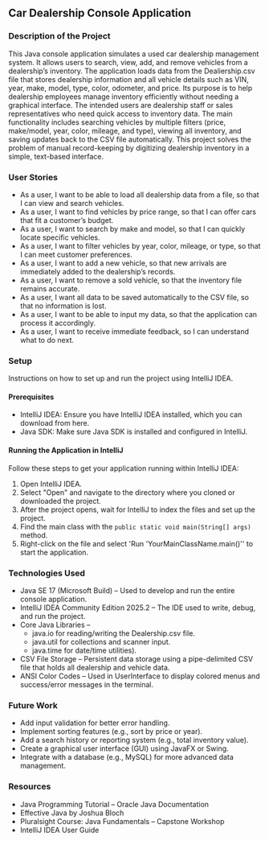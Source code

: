 ## Car Dealership Console Application

### Description of the Project

This Java console application simulates a used car dealership management system. It allows users to search, view, add, and remove vehicles from a dealership’s inventory. 
The application loads data from the Dealiership.csv file that stores dealership information and all vehicle details such as VIN, year, make, model, type, color, odometer, and price. Its purpose is to help dealership employees manage inventory efficiently without needing a graphical interface. The intended users are dealership staff or sales representatives who need quick access to inventory data. 
The main functionality includes searching vehicles by multiple filters (price, make/model, year, color, mileage, and type), viewing all inventory, and saving updates back to the CSV file automatically. This project solves the problem of manual record-keeping by digitizing dealership inventory in a simple, text-based interface.

### User Stories

- As a user, I want to be able to load all dealership data from a file, so that I can view and search vehicles.
- As a user, I want to find vehicles by price range, so that I can offer cars that fit a customer’s budget.
- As a user, I want to search by make and model, so that I can quickly locate specific vehicles.
- As a user, I want to filter vehicles by year, color, mileage, or type, so that I can meet customer preferences.
- As a user, I want to add a new vehicle, so that new arrivals are immediately added to the dealership’s records.
- As a user, I want to remove a sold vehicle, so that the inventory file remains accurate.
- As a user, I want all data to be saved automatically to the CSV file, so that no information is lost.
- As a user, I want to be able to input my data, so that the application can process it accordingly.
- As a user, I want to receive immediate feedback, so I can understand what to do next.

### Setup
Instructions on how to set up and run the project using IntelliJ IDEA.

#### Prerequisites
- IntelliJ IDEA: Ensure you have IntelliJ IDEA installed, which you can download from here.
- Java SDK: Make sure Java SDK is installed and configured in IntelliJ.
  
#### Running the Application in IntelliJ
Follow these steps to get your application running within IntelliJ IDEA:
1. Open IntelliJ IDEA.
2. Select "Open" and navigate to the directory where you cloned or downloaded the project.
3. After the project opens, wait for IntelliJ to index the files and set up the project.
4. Find the main class with the `public static void main(String[] args)` method.
5. Right-click on the file and select 'Run 'YourMainClassName.main()'' to start the application.

### Technologies Used
- Java SE 17 (Microsoft Build) – Used to develop and run the entire console application.
- IntelliJ IDEA Community Edition 2025.2 – The IDE used to write, debug, and run the project.
- Core Java Libraries –
  - java.io for reading/writing the Dealership.csv file.
  - java.util for collections and scanner input.
  - java.time for date/time utilities).
- CSV File Storage – Persistent data storage using a pipe-delimited CSV file that holds all dealership and vehicle data.
- ANSI Color Codes – Used in UserInterface to display colored menus and success/error messages in the terminal.

### Future Work
- Add input validation for better error handling.
- Implement sorting features (e.g., sort by price or year).
- Add a search history or reporting system (e.g., total inventory value).
- Create a graphical user interface (GUI) using JavaFX or Swing.
- Integrate with a database (e.g., MySQL) for more advanced data management.

### Resources
* Java Programming Tutorial – Oracle Java Documentation
* Effective Java by Joshua Bloch
* Pluralsight Course: Java Fundamentals – Capstone Workshop
* IntelliJ IDEA User Guide
